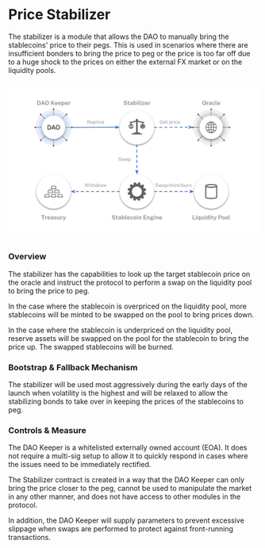 # Price Stabilizer

The stabilizer is a module that allows the DAO to manually bring the stablecoins' price to their pegs. This is used in scenarios where there are insufficient bonders to bring the price to peg or the price is too far off due to a huge shock to the prices on either the external FX market or on the liquidity pools.

![Stabilizer performs swaps on the liquidity pool to bring price to peg](<../.gitbook/assets/Price Stabilizer.png>)

### Overview

The stabilizer has the capabilities to look up the target stablecoin price on the oracle and instruct the protocol to perform a swap on the liquidity pool to bring the price to peg.

In the case where the stablecoin is overpriced on the liquidity pool, more stablecoins will be minted to be swapped on the pool to bring prices down.

In the case where the stablecoin is underpriced on the liquidity pool, reserve assets will be swapped on the pool for the stablecoin to bring the price up. The swapped stablecoins will be burned.

### Bootstrap & Fallback Mechanism

The stabilizer will be used most aggressively during the early days of the launch when volatility is the highest and will be relaxed to allow the stabilizing bonds to take over in keeping the prices of the stablecoins to peg.

### Controls & Measure

The DAO Keeper is a whitelisted externally owned account (EOA). It does not require a multi-sig setup to allow it to quickly respond in cases where the issues need to be immediately rectified.&#x20;

The Stabilizer contract is created in a way that the DAO Keeper can only bring the price closer to the peg, cannot be used to manipulate the market in any other manner, and does not have access to other modules in the protocol.

In addition, the DAO Keeper will supply parameters to prevent excessive slippage when swaps are performed to protect against front-running transactions.
